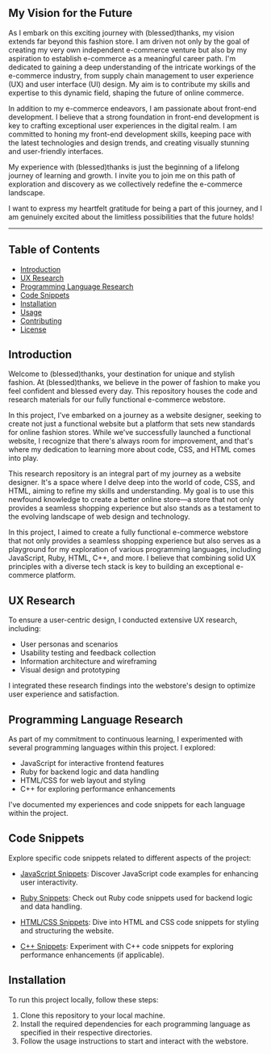 ## My Vision for the Future

As I embark on this exciting journey with (blessed)thanks, my vision extends far beyond this fashion store. I am driven not only by the goal of creating my very own independent e-commerce venture but also by my aspiration to establish e-commerce as a meaningful career path. I'm dedicated to gaining a deep understanding of the intricate workings of the e-commerce industry, from supply chain management to user experience (UX) and user interface (UI) design. My aim is to contribute my skills and expertise to this dynamic field, shaping the future of online commerce.

In addition to my e-commerce endeavors, I am passionate about front-end development. I believe that a strong foundation in front-end development is key to crafting exceptional user experiences in the digital realm. I am committed to honing my front-end development skills, keeping pace with the latest technologies and design trends, and creating visually stunning and user-friendly interfaces.

My experience with (blessed)thanks is just the beginning of a lifelong journey of learning and growth. I invite you to join me on this path of exploration and discovery as we collectively redefine the e-commerce landscape.

I want to express my heartfelt gratitude for being a part of this journey, and I am genuinely excited about the limitless possibilities that the future holds!

---


## Table of Contents

- [Introduction](#introduction)
- [UX Research](#ux-research)
- [Programming Language Research](#programming-language-research)
- [Code Snippets](#code-snippets)
- [Installation](#installation)
- [Usage](#usage)
- [Contributing](#contributing)
- [License](#license)

## Introduction

Welcome to (blessed)thanks, your destination for unique and stylish fashion. At (blessed)thanks, we believe in the power of fashion to make you feel confident and blessed every day. This repository houses the code and research materials for our fully functional e-commerce webstore.

In this project, I've embarked on a journey as a website designer, seeking to create not just a functional website but a platform that sets new standards for online fashion stores. While we've successfully launched a functional website, I recognize that there's always room for improvement, and that's where my dedication to learning more about code, CSS, and HTML comes into play.

This research repository is an integral part of my journey as a website designer. It's a space where I delve deep into the world of code, CSS, and HTML, aiming to refine my skills and understanding. My goal is to use this newfound knowledge to create a better online store—a store that not only provides a seamless shopping experience but also stands as a testament to the evolving landscape of web design and technology.

In this project, I aimed to create a fully functional e-commerce webstore that not only provides a seamless shopping experience but also serves as a playground for my exploration of various programming languages, including JavaScript, Ruby, HTML, C++, and more. I believe that combining solid UX principles with a diverse tech stack is key to building an exceptional e-commerce platform.

## UX Research

To ensure a user-centric design, I conducted extensive UX research, including:

- User personas and scenarios
- Usability testing and feedback collection
- Information architecture and wireframing
- Visual design and prototyping

I integrated these research findings into the webstore's design to optimize user experience and satisfaction.

## Programming Language Research

As part of my commitment to continuous learning, I experimented with several programming languages within this project. I explored:

- JavaScript for interactive frontend features
- Ruby for backend logic and data handling
- HTML/CSS for web layout and styling
- C++ for exploring performance enhancements

I've documented my experiences and code snippets for each language within the project.

## Code Snippets

Explore specific code snippets related to different aspects of the project:

- [JavaScript Snippets](./javascript-snippets): Discover JavaScript code examples for enhancing user interactivity.

- [Ruby Snippets](./ruby-snippets): Check out Ruby code snippets used for backend logic and data handling.

- [HTML/CSS Snippets](./html-css-snippets): Dive into HTML and CSS code snippets for styling and structuring the website.

- [C++ Snippets](./cpp-snippets): Experiment with C++ code snippets for exploring performance enhancements (if applicable).


## Installation

To run this project locally, follow these steps:

1. Clone this repository to your local machine.
2. Install the required dependencies for each programming language as specified in their respective directories.
3. Follow the usage instructions to start and interact with the webstore.

